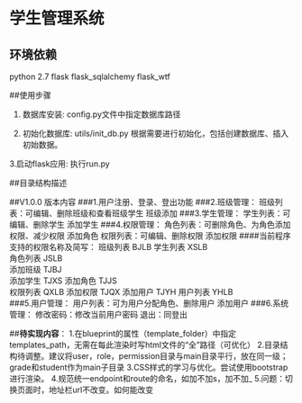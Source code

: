 # 学生管理系统

## 环境依赖
python 2.7
flask
flask_sqlalchemy
flask_wtf

##使用步骤
1. 数据库安装:
config.py文件中指定数据库路径

2. 初始化数据库:
utils/init_db.py 根据需要进行初始化，包括创建数据库、插入初始数据。

3.启动flask应用:
执行run.py

##目录结构描述




##V1.0.0 版本内容
###1.用户注册、登录、登出功能
###2.班级管理：
    班级列表：可编辑、删除班级和查看班级学生
    班级添加
###3.学生管理：
    学生列表：可编辑、删除学生
    添加学生
###4.权限管理：
    角色列表：可删除角色、为角色添加权限、减少权限
    添加角色
    权限列表：可编辑、删除权限
    添加权限
####当前程序支持的权限名称及简写：
    班级列表 	BJLB
    学生列表 	XSLB 	
    角色列表 	JSLB 	
    添加班级 	TJBJ 	
    添加学生 	TJXS
    添加角色 	TJJS 	
    权限列表 	QXLB
    添加权限 	TJQX
    添加用户 	TJYH
    用户列表 	YHLB        
###5.用户管理：
    用户列表：可为用户分配角色、删除用户
    添加用户
###6.系统管理：
    修改密码：修改当前用户密码
    退出：同登出


##**待实现内容**：
1.在blueprint的属性（template_folder）中指定templates_path，无需在每此渲染时写html文件的“全”路径（可优化）
2.目录结构待调整。建议将user，role，permission目录与main目录平行，放在同一级；grade和student作为main子目录
3.CSS样式的学习与优化。尝试使用bootstrap进行渲染。
4.规范统一endpoint和route的命名，如加不加s，加不加_
5.问题：切换页面时，地址栏url不改变。如何能改变